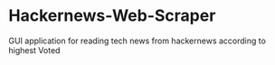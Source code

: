 # Hackernews-Web-Scraper
GUI application for reading tech news from hackernews according to highest Voted
